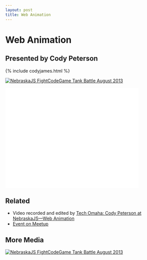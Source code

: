 ```yaml
---
layout: post
title: Web Animation
---
```


# Web Animation

## Presented by Cody Peterson

{% include codyjames.html %}

<a href="http://www.flickr.com/photos/zachleat/9612921647/" title="NebraskaJS FightCodeGame Tank Battle August 2013 by zachleat, on Flickr"><img src="http://farm3.staticflickr.com/2815/9612921647_1a8cb2e754_z.jpg" alt="NebraskaJS FightCodeGame Tank Battle August 2013"></a>

<div class="fluid-width-video-wrapper"><iframe width="420" height="315" src="//www.youtube.com/embed/VvlKnVDeUwc" frameborder="0" allowfullscreen></iframe></div>

## Related

* Video recorded and edited by [Tech Omaha: Cody Peterson at NebraskaJS—Web Animation](http://techomaha.com/2013/08/cody-peterson-web-animation/)
* [Event on Meetup](http://www.meetup.com/nebraskajs/events/129216662/)

## More Media

<a href="http://www.flickr.com/photos/zachleat/9612905719/" title="NebraskaJS FightCodeGame Tank Battle August 2013 by zachleat, on Flickr"><img src="http://farm4.staticflickr.com/3775/9612905719_1f9c344837_z.jpg" alt="NebraskaJS FightCodeGame Tank Battle August 2013"></a>
